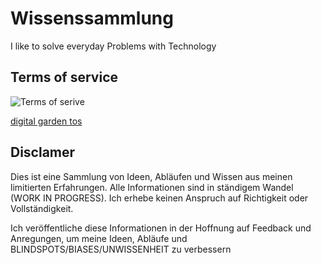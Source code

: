 # Wissenssammlung

I like to solve everyday Problems with Technology 

## Terms of service

![Terms of serive](https://user-images.githubusercontent.com/6764957/75324412-e3bc2480-5844-11ea-90be-4a26b6a64000.png)

[digital garden tos](https://github.com/sw-yx/digital-garden-tos)

## Disclamer

Dies ist eine Sammlung von Ideen, Abläufen und Wissen aus meinen limitierten Erfahrungen. Alle Informationen sind in ständigem Wandel (WORK IN PROGRESS). Ich erhebe keinen Anspruch auf Richtigkeit oder Vollständigkeit.

Ich veröffentliche diese Informationen in der Hoffnung auf Feedback und Anregungen, um meine Ideen, Abläufe und BLINDSPOTS/BIASES/UNWISSENHEIT zu verbessern
